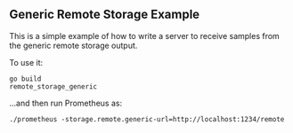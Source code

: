 ## Generic Remote Storage Example

This is a simple example of how to write a server to
receive samples from the generic remote storage output.

To use it:

```
go build
remote_storage_generic
```

...and then run Prometheus as:

```
./prometheus -storage.remote.generic-url=http://localhost:1234/remote  
```
